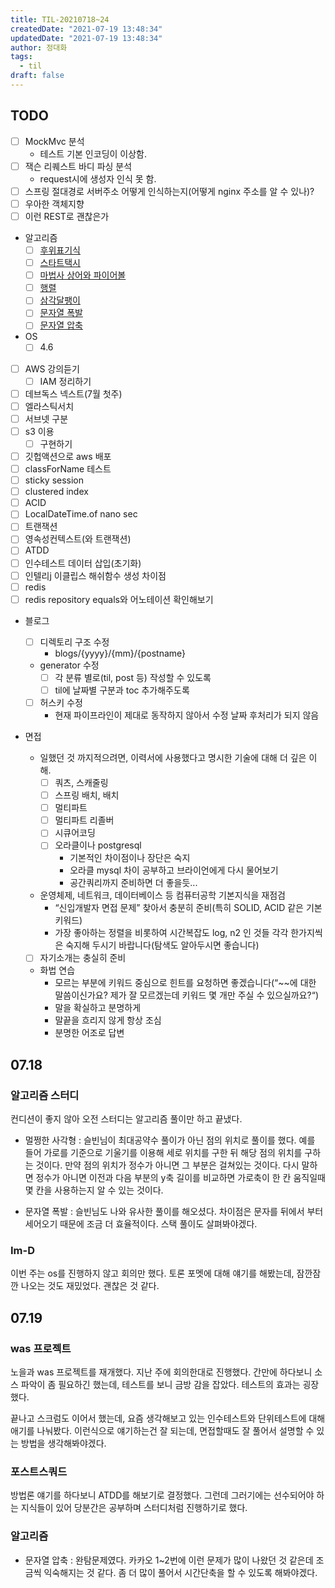 ```yaml
---
title: TIL-20210718~24
createdDate: "2021-07-19 13:48:34"
updatedDate: "2021-07-19 13:48:34"
author: 정대화
tags:
  - til
draft: false
---
```


## TODO

- [ ] MockMvc 분석
  - 테스트 기본 인코딩이 이상함.
- [ ] 잭슨 리퀘스트 바디 파싱 분석
  - request시에 생성자 인식 못 함.
- [ ] 스프링 절대경로 서버주소 어떻게 인식하는지(어떻게 nginx 주소를 알 수 있나)?
- [ ] 우아한 객체지향
- [ ] 이런 REST로 괜찮은가

- 알고리즘
  - [ ] [후위표기식](https://www.acmicpc.net/problem/1918)
  - [ ] [스타트택시](https://www.acmicpc.net/problem/19238)
  - [ ] [마법사 상어와 파이어볼](https://www.acmicpc.net/problem/20056)
  - [ ] [행렬](https://www.acmicpc.net/problem/1080)
  - [ ] [삼각달팽이](https://programmers.co.kr/learn/courses/30/lessons/68645)
  - [ ] [문자열 폭발](https://www.acmicpc.net/problem/9935)
  - [ ] [문자열 압축](https://programmers.co.kr/learn/courses/30/lessons/60057)

- OS
  - [ ] 4.6

- [ ] AWS 강의듣기
  - [ ] IAM 정리하기
- [ ] 데브독스 넥스트(7월 첫주)
- [ ] 엘라스틱서치
- [ ] 서브넷 구분
- [ ] s3 이용
  - [ ] 구현하기
- [ ] 깃헙액션으로 aws 배포
- [ ] classForName 테스트
- [ ] sticky session
- [ ] clustered index
- [ ] ACID
- [ ] LocalDateTime.of nano sec
- [ ] 트랜잭션
- [ ] 영속성컨텍스트(와 트랜잭션)
- [ ] ATDD
- [ ] 인수테스트 데이터 삽입(초기화)
- [ ] 인텔리j 이클립스 해쉬함수 생성 차이점
- [ ] redis
- [ ] redis repository equals와 어노테이션 확인해보기

- 블로그
  - [ ] 디렉토리 구조 수정
    - blogs/{yyyy}/{mm}/{postname}
  - generator 수정
    -[ ] 각 분류 별로(til, post 등) 작성할 수 있도록
    -[ ] til에 날짜별 구분과 toc 추가해주도록
  - [ ] 허스키 수정
    - 현재 파이프라인이 제대로 동작하지 않아서 수정 날짜 후처리가 되지 않음

- 면접

  - 일했던 것 까지적으려면, 이력서에 사용했다고 명시한 기술에 대해 더 깊은 이해.
    - [ ] 쿼츠, 스캐줄링
    - [ ] 스프링 배치, 배치
    - [ ] 멀티파트
    - [ ] 멀티파트 리졸버
    - [ ] 시큐어코딩
    - [ ] 오라클이나 postgresql
      - 기본적인 차이점이나 장단은 숙지
      - 오라클 mysql 차이 공부하고 브라이언에게 다시 물어보기
      - 공간쿼리까지 준비하면 더 좋을듯...

  - 운영체제, 네트워크, 데이터베이스 등 컴퓨터공학 기본지식을 재점검
    - “신입개발자 면접 문제” 찾아서 충분히 준비(특히 SOLID, ACID 같은 기본 키워드)
    - 가장 좋아하는 정렬을 비롯하여 시간복잡도 log, n2 인 것들 각각 한가지씩은 숙지해 두시기 바랍니다(탐색도 알아두시면 좋습니다)

  - [ ] 자기소개는 충실히 준비

  - 화법 연습
    - 모르는 부분에 키워드 중심으로 힌트를 요청하면 좋겠습니다(“~~에 대한 말씀이신가요? 제가 잘 모르겠는데 키워드 몇 개만 주실 수 있으실까요?“)
    - 말을 확실하고 분명하게
    - 말끝을 흐리지 않게 항상 조심  
    - 분명한 어조로 답변

## 07.18

### 알고리즘 스터디

컨디션이 좋지 않아 오전 스터디는 알고리즘 풀이만 하고 끝냈다.

- 멀쩡한 사각형 : 슬빈님이 최대공약수 풀이가 아닌 점의 위치로 풀이를 했다. 예를 들어 가로를 기준으로 기울기를 이용해 세로 위치를 구한 뒤 해당 점의 위치를 구하는 것이다. 만약 점의 위치가 정수가 아니면 그 부분은 걸쳐있는 것이다. 다시 말하면 정수가 아니면 이전과 다음 부분의 y축 길이를 비교하면 가로축이 한 칸 움직일때 몇 칸을 사용하는지 알 수 있는 것이다.

- 문자열 폭발 : 슬빈님도 나와 유사한 풀이를 해오셨다. 차이점은 문자를 뒤에서 부터 세어오기 때문에 조금 더 효율적이다. 스택 풀이도 살펴봐야겠다.

### Im-D

이번 주는 os를 진행하지 않고 회의만 했다. 토론 포멧에 대해 얘기를 해봤는데, 잠깐잠깐 나오는 것도 재밌었다. 괜찮은 것 같다.

## 07.19

### was 프로젝트

노을과 was 프로젝트를 재개했다. 지난 주에 회의한대로 진행했다. 간만에 하다보니 소스 파악이 좀 필요하긴 했는데, 테스트를 보니 금방 감을 잡았다. 테스트의 효과는 굉장했다.

끝나고 스크럼도 이어서 했는데, 요즘 생각해보고 있는 인수테스트와 단위테스트에 대해 애기를 나눠봤다. 이런식으로 얘기하는건 잘 되는데, 면접할때도 잘 풀어서 설명할 수 있는 방법을 생각해봐야겠다.

### 포스트스쿼드

방법론 얘기를 하다보니 ATDD를 해보기로 결정했다. 그런데 그러기에는 선수되어야 하는 지식들이 있어 당분간은 공부하며 스터디처럼 진행하기로 했다.

### 알고리즘

- 문자열 압축 : 완탐문제였다. 카카오 1~2번에 이런 문제가 많이 나왔던 것 같은데 조금씩 익숙해지는 것 같다. 좀 더 많이 풀어서 시간단축을 할 수 있도록 해봐야겠다.
